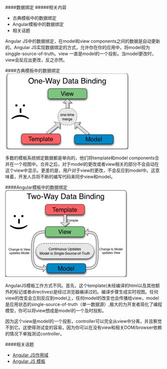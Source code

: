 ####数据绑定
#####相关内容
- 古典模板中的数据绑定
- Angular模板中的数据绑定
- 相关话题

Angular JS中的数据绑定，在model和view components之间的数据是自动更新的。Angular JS实现数据绑定的方式，允许你在你的应用中，将model视为singgle-source-of-truth。view 一直是model的一个投影。当model更改时，view会反应出更改，反之亦然。


####古典模板中的数据绑定
![one-way-data binding](./img/oldBinding.png)

多数的模板系统绑定数据都是单向的，他们将template和model components合并在一个视图中。合并之后，对于model的更改或者view相关的部分不会自动在这个view中显示。更差的是，用户对于view的更改，不会反应到model中。这意味着，开发人员将不断的编写代码来同步view和model。


####Angular模板中的数据绑定
![two-way-data binding](./img/newBinding.png)

AngularJS模板工作方式不同。首先，这个template(未经编译的html以及其他额外的标记或者directives)是经过浏览器编译过的。编译步骤生成实时视图。任何view的改变会立刻反应到model上，任何model的改变也会传播给view，model是应用状态的single-source-of-truth（单一数据源）,极大的为开发者简化了编程模型，你可以将view想成是model的一个及时投影。


因为这个view是model的一个投影，controller可以完全从view中分离，并且察觉不到它。这使得测试变的容易，因为你可以在没有view和相关DOM/browser依赖的情况下单独测试controller。


####相关话题
- [Angular JS作用域](https://code.angularjs.org/1.6.10/docs/guide/scope)
- [Angular JS 模板](https://code.angularjs.org/1.6.10/docs/guide/templates)




